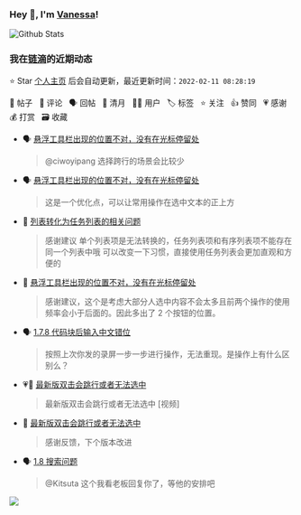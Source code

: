 ### Hey 👋, I'm [Vanessa](http://vanessa.b3log.org/)!

![Github Stats](https://github-readme-stats.vercel.app/api?username=Vanessa219&show_icons=true)

<!--events start -->

### 我在[链滴](https://ld246.com)的近期动态

⭐️ Star [个人主页](https://github.com/Vanessa219/Vanessa219) 后会自动更新，最近更新时间：`2022-02-11 08:28:19`

📝 帖子 &nbsp; 💬 评论 &nbsp; 🗣 回帖 &nbsp; 🌙 清月 &nbsp; 👨‍💻 用户 &nbsp; 🏷️ 标签 &nbsp; ⭐️ 关注 &nbsp; 👍 赞同 &nbsp; 💗 感谢 &nbsp; 💰 打赏 &nbsp; 🗃 收藏

* 🗣 [悬浮工具栏出现的位置不对，没有在光标停留处](https://ld246.com/article/1644315786629/comment/1644367553249#comments)

  > @ciwoyipang 选择跨行的场景会比较少
* 🗣 [悬浮工具栏出现的位置不对，没有在光标停留处](https://ld246.com/article/1644315786629/comment/1644367553249#comments)

  > 这是一个优化点，可以让常用操作在选中文本的正上方
* 💬 [列表转化为任务列表的相关问题](https://ld246.com/article/1644204565831/comment/1644333947327#comments)

  > 感谢建议 单个列表项是无法转换的，任务列表项和有序列表项不能存在同一个列表中哦 可以改变一下习惯，直接使用任务列表会更加直观和方便的
* 💬 [悬浮工具栏出现的位置不对，没有在光标停留处](https://ld246.com/article/1644315786629/comment/1644333680077#comments)

  > 感谢建议，这个是考虑大部分人选中内容不会太多且前两个操作的使用频率会小于后面的。因此多出了 2 个按钮的位置。
* 🗣 [1.7.8 代码块后输入中文错位](https://ld246.com/article/1643209564517/comment/1644332451613#comments)

  > 按照上次你发的录屏一步一步进行操作，无法重现。是操作上有什么区别么？
* 💗📝 [最新版双击会跳行或者无法选中](https://ld246.com/article/1644137079886)

  > 最新版双击会跳行或者无法选中 [视频]
* 💬 [最新版双击会跳行或者无法选中](https://ld246.com/article/1644137079886/comment/1644246234631#comments)

  > 感谢反馈，下个版本改进
* 🗣 [1.8 搜索问题](https://ld246.com/article/1644036948400/comment/1644136393109#comments)

  > @Kitsuta 这个我看老板回复你了，等他的安排吧


<!--events end -->

<a title="Hits" target="_blank" href="https://github.com/Vanessa219/Vanessa219"><img src="https://hits.b3log.org/Vanessa219/Vanessa219.svg"></a>
